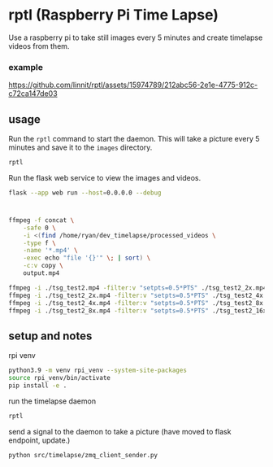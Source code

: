 # rptl (Raspberry Pi Time Lapse)

Use a raspberry pi to take still images every 5 minutes and create timelapse videos from them.

### example

https://github.com/linnit/rptl/assets/15974789/212abc56-2e1e-4775-912c-c72ca147de03


## usage

Run the `rptl` command to start the daemon. This will take a picture every 5 minutes and save it to the `images` directory.
```bash
rptl
```

Run the flask web service to view the images and videos.
```bash
flask --app web run --host=0.0.0.0 --debug
```

# 

```bash
ffmpeg -f concat \
    -safe 0 \
    -i <(find /home/ryan/dev_timelapse/processed_videos \
    -type f \
    -name '*.mp4' \
    -exec echo "file '{}'" \; | sort) \
    -c:v copy \
    output.mp4
```

```bash
ffmpeg -i ./tsg_test2.mp4 -filter:v "setpts=0.5*PTS" ./tsg_test2_2x.mp4
ffmpeg -i ./tsg_test2_2x.mp4 -filter:v "setpts=0.5*PTS" ./tsg_test2_4x.mp4
ffmpeg -i ./tsg_test2_4x.mp4 -filter:v "setpts=0.5*PTS" ./tsg_test2_8x.mp4
ffmpeg -i ./tsg_test2_8x.mp4 -filter:v "setpts=0.5*PTS" ./tsg_test2_16x.mp4
```

## setup and notes

rpi venv

```bash
python3.9 -m venv rpi_venv --system-site-packages
source rpi_venv/bin/activate
pip install -e .
```

run the timelapse daemon
```bash
rptl
```

send a signal to the daemon to take a picture (have moved to flask endpoint, update.)
```bash
python src/timelapse/zmq_client_sender.py
```
